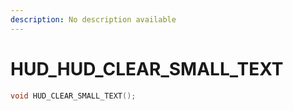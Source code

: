 ```yaml
---
description: No description available 
---
```


# HUD\_HUD_CLEAR_SMALL_TEXT

```cpp
void HUD_CLEAR_SMALL_TEXT();
```